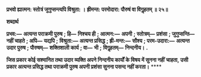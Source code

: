 **प्रभवो ह्यात्मन: स्तोत्रं जुगुप्सन्त्यपि विश्रुता: ।** **ह्रीमन्त: परमोदारा: पौरुषं वा विगॢहतम् ॥ २५॥** 

**शब्दार्थ** 

**प्रभव:—** **अत्यन्त पराक्रमी पुरुष** **; हि—** **निश्चय ही** **; आत्मन:—** **अपनी** **; स्तोत्रम्—** **प्रशंसा** **; जुगुप्सन्ति—** **नहीं चाहते** **; अपि—** **यद्यपि** **;** **विश्रुता:—** **अत्यन्त प्रसिद्ध** **; ह्री-मन्त:—** **सौश्य** **; परम-उदारा:—** **अत्यन्त उदार पुरुष** **; पौरुषम्—** **शक्तिशाली कार्य** **; वा—** **भी** **;** **विगॢहतम्—** **निन्दनीय।** **.** 

**जिस प्रकार कोई सश्मानित तथा उदार व्यक्ति अपने निन्दनीय कार्यों के विषय में सुनना नहीं** **चाहता, उसी प्रकार अत्यन्त प्रसिद्ध तथा पराक्रमी पुरुष अपनी प्रशंसा सुनना पसन्द नहीं करता।** **** 
